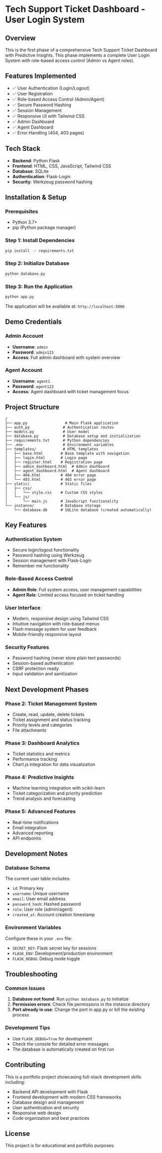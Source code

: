 # Tech Support Ticket Dashboard - User Login System

## Overview
This is the first phase of a comprehensive Tech Support Ticket Dashboard with Predictive Insights. This phase implements a complete User Login System with role-based access control (Admin vs Agent roles).

## Features Implemented
- ✅ User Authentication (Login/Logout)
- ✅ User Registration
- ✅ Role-based Access Control (Admin/Agent)
- ✅ Secure Password Hashing
- ✅ Session Management
- ✅ Responsive UI with Tailwind CSS
- ✅ Admin Dashboard
- ✅ Agent Dashboard
- ✅ Error Handling (404, 403 pages)

## Tech Stack
- **Backend**: Python Flask
- **Frontend**: HTML, CSS, JavaScript, Tailwind CSS
- **Database**: SQLite
- **Authentication**: Flask-Login
- **Security**: Werkzeug password hashing

## Installation & Setup

### Prerequisites
- Python 3.7+
- pip (Python package manager)

### Step 1: Install Dependencies
```bash
pip install -r requirements.txt
```

### Step 2: Initialize Database
```bash
python database.py
```

### Step 3: Run the Application
```bash
python app.py
```

The application will be available at: `http://localhost:5000`

## Demo Credentials

### Admin Account
- **Username**: `admin`
- **Password**: `admin123`
- **Access**: Full admin dashboard with system overview

### Agent Account
- **Username**: `agent1`
- **Password**: `agent123`
- **Access**: Agent dashboard with ticket management focus

## Project Structure
```
/
├── app.py                 # Main Flask application
├── auth.py               # Authentication routes
├── models.py             # User model
├── database.py           # Database setup and initialization
├── requirements.txt      # Python dependencies
├── .env                  # Environment variables
├── templates/            # HTML templates
│   ├── base.html        # Base template with navigation
│   ├── login.html       # Login page
│   ├── register.html    # Registration page
│   ├── admin_dashboard.html  # Admin dashboard
│   ├── agent_dashboard.html  # Agent dashboard
│   ├── 404.html         # 404 error page
│   └── 403.html         # 403 error page
├── static/              # Static files
│   ├── css/
│   │   └── style.css    # Custom CSS styles
│   └── js/
│       └── main.js      # JavaScript functionality
└── instance/            # Database storage
    └── database.db      # SQLite database (created automatically)
```

## Key Features

### Authentication System
- Secure login/logout functionality
- Password hashing using Werkzeug
- Session management with Flask-Login
- Remember me functionality

### Role-Based Access Control
- **Admin Role**: Full system access, user management capabilities
- **Agent Role**: Limited access focused on ticket handling

### User Interface
- Modern, responsive design using Tailwind CSS
- Intuitive navigation with role-based menus
- Flash message system for user feedback
- Mobile-friendly responsive layout

### Security Features
- Password hashing (never store plain text passwords)
- Session-based authentication
- CSRF protection ready
- Input validation and sanitization

## Next Development Phases

### Phase 2: Ticket Management System
- Create, read, update, delete tickets
- Ticket assignment and status tracking
- Priority levels and categories
- File attachments

### Phase 3: Dashboard Analytics
- Ticket statistics and metrics
- Performance tracking
- Chart.js integration for data visualization

### Phase 4: Predictive Insights
- Machine learning integration with scikit-learn
- Ticket categorization and priority prediction
- Trend analysis and forecasting

### Phase 5: Advanced Features
- Real-time notifications
- Email integration
- Advanced reporting
- API endpoints

## Development Notes

### Database Schema
The current user table includes:
- `id`: Primary key
- `username`: Unique username
- `email`: User email address
- `password_hash`: Hashed password
- `role`: User role (admin/agent)
- `created_at`: Account creation timestamp

### Environment Variables
Configure these in your `.env` file:
- `SECRET_KEY`: Flask secret key for sessions
- `FLASK_ENV`: Development/production environment
- `FLASK_DEBUG`: Debug mode toggle

## Troubleshooting

### Common Issues
1. **Database not found**: Run `python database.py` to initialize
2. **Permission errors**: Check file permissions in the instance directory
3. **Port already in use**: Change the port in app.py or kill the existing process

### Development Tips
- Use `FLASK_DEBUG=True` for development
- Check the console for detailed error messages
- The database is automatically created on first run

## Contributing
This is a portfolio project showcasing full-stack development skills including:
- Backend API development with Flask
- Frontend development with modern CSS frameworks
- Database design and management
- User authentication and security
- Responsive web design
- Code organization and best practices

## License
This project is for educational and portfolio purposes.

